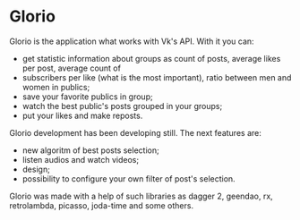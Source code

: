# Glorio
Glorio is the application what works with Vk's API. With it you can:

- get statistic information about groups as count of posts, average likes per post, average count of
- subscribers per like (what is the most important), ratio between men and women in publics;
- save your favorite publics in group;
- watch the best public's posts grouped in your groups;
- put your likes and make reposts.

Glorio development has been developing still. The next features are:

- new algoritm of best posts selection;
- listen audios and watch videos;
- design;
- possibility to configure your own filter of post's selection.

Glorio was made with a help of such libraries as dagger 2, geendao, rx, retrolambda, picasso, joda-time and some others.

